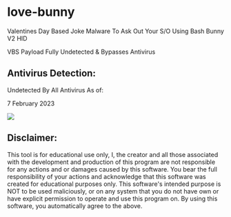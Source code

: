 # love-bunny
Valentines Day Based Joke Malware To Ask Out Your S/O Using Bash Bunny V2 HID

VBS Payload Fully Undetected & Bypasses Antivirus

## **Antivirus Detection:**



Undetected By All Antivirus As of:

7 February 2023



<img src='https://antiscan.me/images/result/1hcvj7JhwnI3.png'>

## **Disclaimer:**

This tool is for educational use only, I, the creator and all those associated with the development and production of this program are not responsible for any actions and or damages caused by this software. You bear the full responsibility of your actions and acknowledge that this software was created for educational purposes only. This software's intended purpose is NOT to be used maliciously, or on any system that you do not have own or have explicit permission to operate and use this program on. By using this software, you automatically agree to the above.
